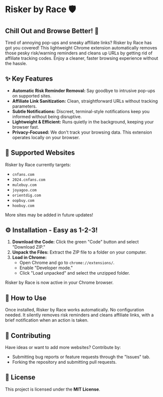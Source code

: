 # Risker by Race 🛡️

## Chill Out and Browse Better! 👋

Tired of annoying pop-ups and sneaky affiliate links? Risker by Race has got you covered! This lightweight Chrome extension automatically removes those pesky risk/warning reminders and cleans up URLs by getting rid of affiliate tracking codes. Enjoy a cleaner, faster browsing experience without the hassle.

## ✨ Key Features

* **Automatic Risk Reminder Removal:** Say goodbye to intrusive pop-ups on supported sites.
* **Affiliate Link Sanitization:** Clean, straightforward URLs without tracking parameters.
* **Subtle Notifications:** Discreet, terminal-style notifications keep you informed without being disruptive.
* **Lightweight & Efficient:** Runs quietly in the background, keeping your browser fast.
* **Privacy-Focused:** We don't track your browsing data. This extension operates locally on your browser.

## 🎯 Supported Websites

Risker by Race currently targets:

* `cnfans.com`
* `2024.cnfans.com`
* `mulebuy.com`
* `joyagoo.com`
* `orientdig.com`
* `oopbuy.com`
* `hoobuy.com`

More sites may be added in future updates!

## ⚙️ Installation - Easy as 1-2-3!

1.  **Download the Code:** Click the green "Code" button and select "Download ZIP."
2.  **Unpack the Files:** Extract the ZIP file to a folder on your computer.
3.  **Load in Chrome:**
    * Open Chrome and go to `chrome://extensions/`.
    * Enable "Developer mode."
    * Click "Load unpacked" and select the unzipped folder.

Risker by Race is now active in your Chrome browser.

## 🚀 How to Use

Once installed, Risker by Race works automatically. No configuration needed. It silently removes risk reminders and cleans affiliate links, with a brief notification when an action is taken.

## 🤝 Contributing

Have ideas or want to add more websites? Contribute by:

* Submitting bug reports or feature requests through the "Issues" tab.
* Forking the repository and submitting pull requests.

## 📜 License

This project is licensed under the **MIT License**.
